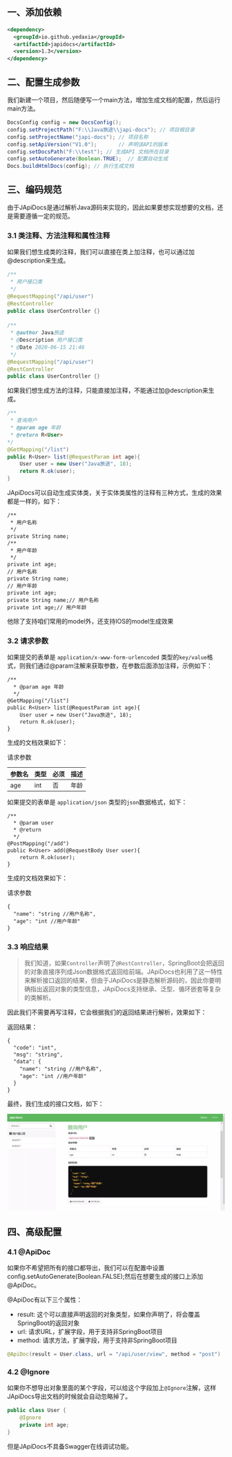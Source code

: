 ## 一、添加依赖

```xml
<dependency>
  <groupId>io.github.yedaxia</groupId>
  <artifactId>japidocs</artifactId>
  <version>1.3</version>
</dependency>
```

## 二、配置生成参数

我们新建一个项目，然后随便写一个main方法，增加生成文档的配置，然后运行main方法。

```java
DocsConfig config = new DocsConfig();
config.setProjectPath("F:\\Java旅途\\japi-docs"); // 项目根目录
config.setProjectName("japi-docs"); // 项目名称
config.setApiVersion("V1.0");       // 声明该API的版本
config.setDocsPath("F:\\test"); // 生成API 文档所在目录
config.setAutoGenerate(Boolean.TRUE);  // 配置自动生成
Docs.buildHtmlDocs(config); // 执行生成文档
```

## 三、编码规范

由于JApiDocs是通过解析Java源码来实现的，因此如果要想实现想要的文档，还是需要遵循一定的规范。

### 3.1 类注释、方法注释和属性注释

如果我们想生成类的注释，我们可以直接在类上加注释，也可以通过加@description来生成。

```java
/**
 * 用户接口类
 */
@RequestMapping("/api/user")
@RestController
public class UserController {}

/**
 * @author Java旅途
 * @Description 用户接口类
 * @Date 2020-06-15 21:46
 */
@RequestMapping("/api/user")
@RestController
public class UserController {}
```

如果我们想生成方法的注释，只能直接加注释，不能通过加@description来生成。

```java
/**
 * 查询用户
 * @param age 年龄
 * @return R<User>
*/
@GetMapping("/list")
public R<User> list(@RequestParam int age){
    User user = new User("Java旅途", 18);
    return R.ok(user);
}
```

JApiDocs可以自动生成实体类，关于实体类属性的注释有三种方式，生成的效果都是一样的，如下：

```
/**
 * 用户名称
 */
private String name;
/**
 * 用户年龄
 */
private int age;
// 用户名称
private String name;
// 用户年龄
private int age;
private String name;// 用户名称
private int age;// 用户年龄
```

他除了支持咱们常用的model外，还支持IOS的model生成效果

### 3.2 请求参数

如果提交的表单是 `application/x-www-form-urlencoded` 类型的`key/value`格式，则我们通过@param注解来获取参数，在参数后面添加注释，示例如下：

```
/**
  * @param age 年龄
  */
@GetMapping("/list")
public R<User> list(@RequestParam int age){
    User user = new User("Java旅途", 18);
    return R.ok(user);
}
```

生成的文档效果如下：

请求参数

| 参数名 | 类型 | 必须 | 描述 |
| :----- | :--- | :--- | :--- |
| age    | int  | 否   | 年龄 |

如果提交的表单是 `application/json` 类型的`json`数据格式，如下：

```
/**
  * @param user
  * @return
  */
@PostMapping("/add")
public R<User> add(@RequestBody User user){
    return R.ok(user);
}
```

生成的文档效果如下：

请求参数

```
{
  "name": "string //用户名称",
  "age": "int //用户年龄"
}
```

### 3.3 响应结果

> 我们知道，如果`Controller`声明了`@RestController`，SpringBoot会把返回的对象直接序列成Json数据格式返回给前端。JApiDocs也利用了这一特性来解析接口返回的结果，但由于JApiDocs是静态解析源码的，因此你要明确指出返回对象的类型信息，JApiDocs支持继承、泛型、循环嵌套等复杂的类解析。

因此我们不需要再写注释，它会根据我们的返回结果进行解析，效果如下：

返回结果：

```
{
  "code": "int",
  "msg": "string",
  "data": {
    "name": "string //用户名称",
    "age": "int //用户年龄"
  }
}
```

最终，我们生成的接口文档，如下：

![图片](media/640.png)

## 四、高级配置 

### 4.1 @ApiDoc

如果你不希望把所有的接口都导出，我们可以在配置中设置config.setAutoGenerate(Boolean.FALSE);然后在想要生成的接口上添加@ApiDoc。

@ApiDoc有以下三个属性：

- result: 这个可以直接声明返回的对象类型，如果你声明了，将会覆盖SpringBoot的返回对象
- url: 请求URL，扩展字段，用于支持非SpringBoot项目
- method: 请求方法，扩展字段，用于支持非SpringBoot项目

```java
@ApiDoc(result = User.class, url = "/api/user/view", method = "post")
```

### 4.2 @Ignore

如果你不想导出对象里面的某个字段，可以给这个字段加上`@Ignore`注解，这样JApiDocs导出文档的时候就会自动忽略掉了。

```java
public class User {
    @Ignore
    private int age;
}
```



但是JApiDocs不具备Swagger在线调试功能。
